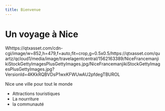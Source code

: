 ```yaml
---
title: Bienvenue
---
```


<h1>Un voyage à Nice</h1>
<p>Whttps://qtxasset.com/cdn-cgi/image/w=852,h=479,f=auto,fit=crop,g=0.5x0.5/https://qtxasset.com/quartz/qcloud1/media/image/travelagentcentral/1562163389/NiceFrancemanjikiStockGettyImagesPlusGettyImages.jpg/NiceFrancemanjikiStockGettyImagesPlusGettyImages.jpg?VersionId=4KKkRQBVDsP1wxKFWUwAU2pfdegTBUROL</p>

<p>Nice une ville pour tout le monde</p>

<ul>
<li>Attractions touristiques</li>
<li>La nourriture</li>
<li>la communauté</li>
</ul>
